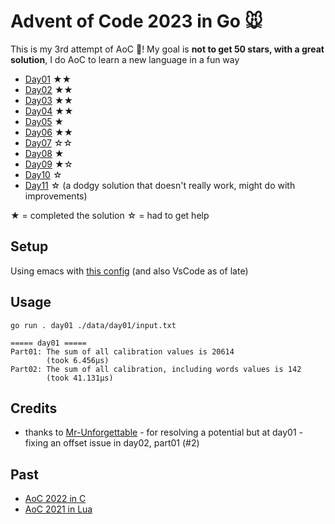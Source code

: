 # Advent of Code 2023 in Go 🐭

This is my 3rd attempt of AoC 🎄! My goal is **not to get 50 stars, with a great solution**, I do AoC to learn a new language in a fun way

- [Day01](./day01) ★★
- [Day02](./day02) ★★
- [Day03](./day03) ★★
- [Day04](./day04) ★★
- [Day05](./day05) ★ 
- [Day06](./day06) ★★
- [Day07](./day07) ☆☆
- [Day08](./day08) ★
- [Day09](./day09) ★☆
- [Day10](./day10) ☆
- [Day11](./day11) ☆  (a dodgy solution that doesn't really work, might do with improvements)

★ = completed the solution
☆ = had to get help


## Setup

Using emacs with [this config](https://gist.github.com/Aadv1k/2bd92889f3a10a5ffb6298b8fb7d04bf) (and also VsCode as of late)

## Usage

```shell
go run . day01 ./data/day01/input.txt
```

```
===== day01 =====
Part01: The sum of all calibration values is 20614
        (took 6.456µs)
Part02: The sum of all calibration, including words values is 142
        (took 41.131µs)
```

## Credits

- thanks to [Mr-Unforgettable](https://github.com/Mr-Unforgettable) 
        - for resolving a potential but at day01
        - fixing an offset issue in day02, part01 (#2)

## Past 

- [AoC 2022 in C]( https://github.com/aadv1k/AdventOfC2022 )
- [AoC 2021 in Lua]( https://github.com/aadv1k/AdventOfLua2021 )
